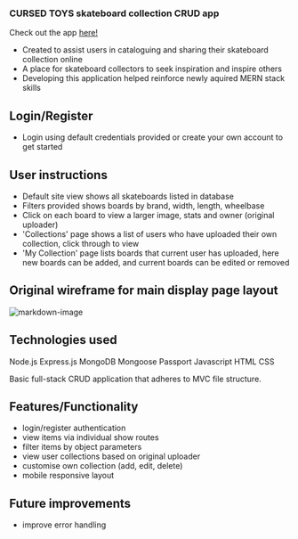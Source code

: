 
### CURSED TOYS skateboard collection CRUD app ###

Check out the app [here!](https://cursed-toys.fly.dev)

- Created to assist users in cataloguing and sharing their skateboard collection online
- A place for skateboard collectors to seek inspiration and inspire others
- Developing this application helped reinforce newly aquired MERN stack skills


## Login/Register ##

- Login using default credentials provided or create your own account to get started

## User instructions ##

- Default site view shows all skateboards listed in database
- Filters provided shows boards by brand, width, length, wheelbase
- Click on each board to view a larger image, stats and owner (original uploader)
- 'Collections' page shows a list of users who have uploaded their own collection, click through to view 
- 'My Collection' page lists boards that current user has uploaded, here new boards can be added, and current boards can be edited or removed

## Original wireframe for main display page layout ##

![markdown-image](https://i.imgur.com/tlrqGgN.png)

## Technologies used ##

Node.js
Express.js
MongoDB
Mongoose
Passport
Javascript
HTML
CSS

Basic full-stack CRUD application that adheres to MVC file structure.


## Features/Functionality ##

- login/register authentication 
- view items via individual show routes
- filter items by object parameters
- view user collections based on original uploader
- customise own collection (add, edit, delete)
- mobile responsive layout

## Future improvements ##

- improve error handling
